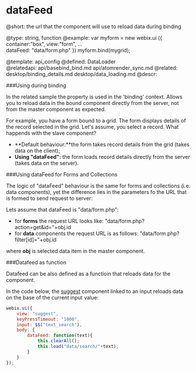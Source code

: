 dataFeed
=============


@short:
	the url that the component will use to reload data during binding

@type: string, function
@example:
var myform = new webix.ui ({ 
    container:"box",
    view:"form", 
    ...  
    dataFeed: "data/form.php"
})
myform.bind(mygrid);

@template:	api_config
@defined:	DataLoader	
@relatedapi:
	api/basebind_bind.md
    api/atomrender_sync.md
@related: 
	desktop/binding_details.md
    desktop/data_loading.md
@descr:

###Using during binding 

In the related sample the property is used in the 'binding' context. Allows you to reload data in the bound component directly from the server, not from the master component as expected.

For example, you have a form bound to a grid. The form displays details of the record selected in the grid.
Let's assume, you select a record. What happends with the slave component? 

- **Default behaviour:**the form takes record details from the grid (takes data on the client);
- **Using "dataFeed":** the form loads record details directly from the server (takes data on the server). 

###Using dataFeed for Forms and Collections

The logic of "dataFeed" behaviour is the same for forms and collections (i.e. data components), yet the difference lies in the 
parameters fo the URL that is formed to send request to server: 

Lets assume that dataFeed is "data/form.php":

- for **forms** the request URL looks like: "data/form.php?action=get&id="+obj.id
- for **data** components the request URL is as follows: "data/form.php?filter[id]="+obj.id

where **obj** is selected data item in the master component.

###Datafeed as function

Datafeed can be also defined as a functioin that reloads data for the component. 

In the code below, the [suggest](desktop/suggest.md) component linked to an input reloads data on the base of the current input value: 

~~~js
webix.ui({
	view: "suggest",
	keyPressTimeout: "1000",
	input: $$("text_search"),
	body: {
   		dataFeed: function(text){
        	this.clearAll();
        	this.load("data/search/"+text);
    	}
	}
});
~~~
